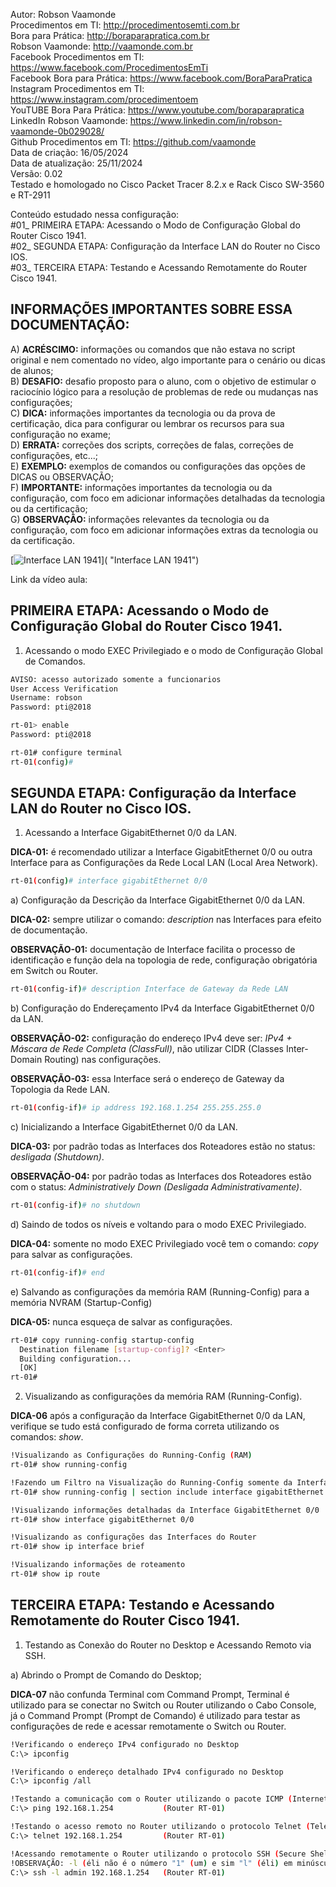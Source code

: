Autor: Robson Vaamonde<br>
Procedimentos em TI: http://procedimentosemti.com.br<br>
Bora para Prática: http://boraparapratica.com.br<br>
Robson Vaamonde: http://vaamonde.com.br<br>
Facebook Procedimentos em TI: https://www.facebook.com/ProcedimentosEmTi<br>
Facebook Bora para Prática: https://www.facebook.com/BoraParaPratica<br>
Instagram Procedimentos em TI: https://www.instagram.com/procedimentoem<br>
YouTUBE Bora Para Prática: https://www.youtube.com/boraparapratica<br>
LinkedIn Robson Vaamonde: https://www.linkedin.com/in/robson-vaamonde-0b029028/<br>
Github Procedimentos em TI: https://github.com/vaamonde<br>
Data de criação: 16/05/2024<br>
Data de atualização: 25/11/2024<br>
Versão: 0.02<br>
Testado e homologado no Cisco Packet Tracer 8.2.x e Rack Cisco SW-3560 e RT-2911

Conteúdo estudado nessa configuração:<br>
#01_ PRIMEIRA ETAPA: Acessando o Modo de Configuração Global do Router Cisco 1941.<br>
#02_ SEGUNDA ETAPA: Configuração da Interface LAN do Router no Cisco IOS.<br>
#03_ TERCEIRA ETAPA: Testando e Acessando Remotamente do Router Cisco 1941.<br>

## INFORMAÇÕES IMPORTANTES SOBRE ESSA DOCUMENTAÇÃO:

A) **ACRÉSCIMO:** informações ou comandos que não estava no script original e nem comentado no vídeo, algo importante para o cenário ou dicas de alunos;<br>
B) **DESAFIO:** desafio proposto para o aluno, com o objetivo de estimular o raciocínio lógico para a resolução de problemas de rede ou mudanças nas configurações;<br>
C) **DICA:** informações importantes da tecnologia ou da prova de certificação, dica para configurar ou lembrar os recursos para sua configuração no exame;<br>
D) **ERRATA:** correções dos scripts, correções de falas, correções de configurações, etc...;<br>
E) **EXEMPLO:** exemplos de comandos ou configurações das opções de DICAS ou OBSERVAÇÃO;<br>
F) **IMPORTANTE:** informações importantes da tecnologia ou da configuração, com foco em adicionar informações detalhadas da tecnologia ou da certificação;<br>
G) **OBSERVAÇÃO:** informações relevantes da tecnologia ou da configuração, com foco em adicionar informações extras da tecnologia ou da certificação.

[![Interface LAN 1941](http://img.youtube.com/vi/G/0.jpg)]( "Interface LAN 1941")

Link da vídeo aula: 

## PRIMEIRA ETAPA: Acessando o Modo de Configuração Global do Router Cisco 1941.

01. Acessando o modo EXEC Privilegiado e o modo de Configuração Global de Comandos.
```bash
AVISO: acesso autorizado somente a funcionarios
User Access Verification
Username: robson
Password: pti@2018

rt-01> enable
Password: pti@2018

rt-01# configure terminal
rt-01(config)#
```

## SEGUNDA ETAPA: Configuração da Interface LAN do Router no Cisco IOS.

01. Acessando a Interface GigabitEthernet 0/0 da LAN.

**DICA-01:** é recomendado utilizar a Interface GigabitEthernet 0/0 ou outra Interface para as Configurações da Rede Local LAN (Local Area Network).
```bash
rt-01(config)# interface gigabitEthernet 0/0
```

a) Configuração da Descrição da Interface GigabitEthernet 0/0 da LAN.

**DICA-02:** sempre utilizar o comando: *description* nas Interfaces para efeito de documentação.

**OBSERVAÇÃO-01:** documentação de Interface facilita o processo de identificação e função dela na topologia de rede, configuração obrigatória em Switch ou Router.
```bash
rt-01(config-if)# description Interface de Gateway da Rede LAN
```

b) Configuração do Endereçamento IPv4 da Interface GigabitEthernet 0/0 da LAN.

**OBSERVAÇÃO-02:** configuração do endereço IPv4 deve ser: *IPv4 + Máscara de Rede Completa (ClassFull)*, não utilizar CIDR (Classes Inter-Domain Routing) nas configurações.

**OBSERVAÇÃO-03:** essa Interface será o endereço de Gateway da Topologia da Rede LAN.
```bash
rt-01(config-if)# ip address 192.168.1.254 255.255.255.0
```

c) Inicializando a Interface GigabitEthernet 0/0 da LAN.

**DICA-03:** por padrão todas as Interfaces dos Roteadores estão no status: *desligada (Shutdown)*.

**OBSERVAÇÃO-04:** por padrão todas as Interfaces dos Roteadores estão com o status: *Administratively Down (Desligada Administrativamente)*.
```bash
rt-01(config-if)# no shutdown
```

d) Saindo de todos os níveis e voltando para o modo EXEC Privilegiado.

**DICA-04:** somente no modo EXEC Privilegiado você tem o comando: *copy* para salvar as configurações.
```bash
rt-01(config-if)# end
```

e) Salvando as configurações da memória RAM (Running-Config) para a memória NVRAM (Startup-Config)

**DICA-05:** nunca esqueça de salvar as configurações.
```bash
rt-01# copy running-config startup-config
  Destination filename [startup-config]? <Enter>
  Building configuration...
  [OK]
rt-01#
```
02. Visualizando as configurações da memória RAM (Running-Config).

**DICA-06** após a configuração da Interface GigabitEthernet 0/0 da LAN, verifique se tudo está configurado de forma correta utilizando os comandos: *show*.
```bash
!Visualizando as Configurações do Running-Config (RAM)
rt-01# show running-config

!Fazendo um Filtro na Visualização do Running-Config somente da Interface GigabitEthernet 0/0
rt-01# show running-config | section include interface gigabitEthernet 0/0

!Visualizando informações detalhadas da Interface GigabitEthernet 0/0
rt-01# show interface gigabitEthernet 0/0

!Visualizando as configurações das Interfaces do Router
rt-01# show ip interface brief

!Visualizando informações de roteamento
rt-01# show ip route
```

## TERCEIRA ETAPA: Testando e Acessando Remotamente do Router Cisco 1941.

01. Testando as Conexão do Router no Desktop e Acessando Remoto via SSH.

a) Abrindo o Prompt de Comando do Desktop;

**DICA-07** não confunda Terminal com Command Prompt, Terminal é utilizado para se conectar no Switch ou Router utilizando o Cabo Console, já o Command Prompt (Prompt de Comando) é utilizado para testar as configurações de rede e acessar remotamente o Switch ou Router.
```bash
!Verificando o endereço IPv4 configurado no Desktop
C:\> ipconfig

!Verificando o endereço detalhado IPv4 configurado no Desktop
C:\> ipconfig /all

!Testando a comunicação com o Router utilizando o pacote ICMP (Internet Control Message Protocol)
C:\> ping 192.168.1.254           (Router RT-01)

!Testando o acesso remoto no Router utilizando o protocolo Telnet (Teletype Network)
C:\> telnet 192.168.1.254         (Router RT-01)

!Acessando remotamente o Router utilizando o protocolo SSH (Secure Shell)
!OBSERVAÇÃO: -l (éli não é o número "1" (um) e sim "l" (éli) em minúsculo)
C:\> ssh -l admin 192.168.1.254   (Router RT-01)
```